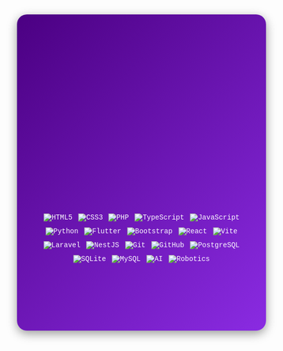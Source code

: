 
<div style="text-align: center; background: linear-gradient(135deg, #4b0082, #8a2be2); padding: 25px; border-radius: 20px; box-shadow: 0 6px 20px rgba(0,0,0,0.4); font-family: 'Courier New', monospace; color: #fff;">
  <h1>
    <span id="animated-name" style="display: inline-block; font-size: 2.8em; font-weight: bold; color: #e6e6fa; text-shadow: 0 0 12px #9400d3, 0 0 24px #9400d3; animation: typewriter 3.5s steps(20) forwards, glow 1.8s ease-in-out infinite alternate;">
      Hayat Ahmedjara
    </span>
  </h1>
  <p style="font-size: 1.3em; margin: 20px 0; opacity: 0; animation: fadeIn 1.2s ease-in-out forwards; animation-delay: 3.5s; font-style: italic;">
    👋 Hi, I'm Hayat Ahmedjara, a software developer passionate about creating innovative solutions.
  </p>
  <h2 style="opacity: 0; animation: fadeIn 1.2s ease-in-out forwards; animation-delay: 4s;">Socials</h2>
  <p style="opacity: 0; animation: fadeIn 1.2s ease-in-out forwards; animation-delay: 4.5s;">
    <a href="https://www.linkedin.com/in/hayat-ahmedjara-5431592a1/" style="color: #e6e6fa; text-decoration: none; margin: 0 10px;">LinkedIn</a> |
    <a href="https://github.com/Hayat373" style="color: #e6e6fa; text-decoration: none; margin: 0 10px;">GitHub</a>
  </p>
  <h2 style="opacity: 0; animation: fadeIn 1.2s ease-in-out forwards; animation-delay: 5s;">💻 Tech Stack</h2>
  <div id="tech-stack" style="margin: 20px 0; display: flex; flex-wrap: wrap; justify-content: center; gap: 12px;">
    <img src="https://img.shields.io/badge/HTML5-E34F26?style=flat-square&logo=html5&logoColor=white" alt="HTML5" style="animation: slideIn 0.6s ease-in-out forwards; animation-delay: 5.5s;">
    <img src="https://img.shields.io/badge/CSS3-1572B6?style=flat-square&logo=css3&logoColor=white" alt="CSS3" style="animation: slideIn 0.6s ease-in-out forwards; animation-delay: 5.7s;">
    <img src="https://img.shields.io/badge/PHP-777BB4?style=flat-square&logo=php&logoColor=white" alt="PHP" style="animation: slideIn 0.6s ease-in-out forwards; animation-delay: 5.9s;">
    <img src="https://img.shields.io/badge/TypeScript-3178C6?style=flat-square&logo=typescript&logoColor=white" alt="TypeScript" style="animation: slideIn 0.6s ease-in-out forwards; animation-delay: 6.1s;">
    <img src="https://img.shields.io/badge/JavaScript-F7DF1E?style=flat-square&logo=javascript&logoColor=black" alt="JavaScript" style="animation: slideIn 0.6s ease-in-out forwards; animation-delay: 6.3s;">
    <img src="https://img.shields.io/badge/Python-3776AB?style=flat-square&logo=python&logoColor=yellow" alt="Python" style="animation: slideIn 0.6s ease-in-out forwards; animation-delay: 6.5s;">
    <img src="https://img.shields.io/badge/Flutter-02569B?style=flat-square&logo=flutter&logoColor=white" alt="Flutter" style="animation: slideIn 0.6s ease-in-out forwards; animation-delay: 6.7s;">
    <img src="https://img.shields.io/badge/Bootstrap-563D7C?style=flat-square&logo=bootstrap&logoColor=white" alt="Bootstrap" style="animation: slideIn 0.6s ease-in-out forwards; animation-delay: 6.9s;">
    <img src="https://img.shields.io/badge/React-61DAFB?style=flat-square&logo=react&logoColor=black" alt="React" style="animation: slideIn 0.6s ease-in-out forwards; animation-delay: 7.1s;">
    <img src="https://img.shields.io/badge/Vite-646CFF?style=flat-square&logo=vite&logoColor=white" alt="Vite" style="animation: slideIn 0.6s ease-in-out forwards; animation-delay: 7.3s;">
    <img src="https://img.shields.io/badge/Laravel-FF2D20?style=flat-square&logo=laravel&logoColor=white" alt="Laravel" style="animation: slideIn 0.6s ease-in-out forwards; animation-delay: 7.5s;">
    <img src="https://img.shields.io/badge/NestJS-E0234E?style=flat-square&logo=nestjs&logoColor=white" alt="NestJS" style="animation: slideIn 0.6s ease-in-out forwards; animation-delay: 7.7s;">
    <img src="https://img.shields.io/badge/Git-F05032?style=flat-square&logo=git&logoColor=white" alt="Git" style="animation: slideIn 0.6s ease-in-out forwards; animation-delay: 7.9s;">
    <img src="https://img.shields.io/badge/GitHub-181717?style=flat-square&logo=github&logoColor=white" alt="GitHub" style="animation: slideIn 0.6s ease-in-out forwards; animation-delay: 8.1s;">
    <img src="https://img.shields.io/badge/PostgreSQL-4169E1?style=flat-square&logo=postgresql&logoColor=white" alt="PostgreSQL" style="animation: slideIn 0.6s ease-in-out forwards; animation-delay: 8.3s;">
    <img src="https://img.shields.io/badge/SQLite-003B57?style=flat-square&logo=sqlite&logoColor=white" alt="SQLite" style="animation: slideIn 0.6s ease-in-out forwards; animation-delay: 8.5s;">
    <img src="https://img.shields.io/badge/MySQL-4479A1?style=flat-square&logo=mysql&logoColor=white" alt="MySQL" style="animation: slideIn 0.6s ease-in-out forwards; animation-delay: 8.7s;">
    <img src="https://img.shields.io/badge/AI-00C4B4?style=flat-square&logo=ai&logoColor=white" alt="AI" style="animation: slideIn 0.6s ease-in-out forwards; animation-delay: 8.9s;">
    <img src="https://img.shields.io/badge/Robotics-FF6F61?style=flat-square&logo=robotics&logoColor=white" alt="Robotics" style="animation: slideIn 0.6s ease-in-out forwards; animation-delay: 9.1s;">
  </div>
  <h2 style="opacity: 0; animation: fadeIn 1.2s ease-in-out forwards; animation-delay: 9.5s;">📊 GitHub Stats</h2>
  <p style="opacity: 0; animation: fadeIn 1.2s ease-in-out forwards; animation-delay: 10s;">
    <img src="https://github-readme-stats.vercel.app/api?username=Hayat373&show_icons=true&theme=transparent&hide_border=true" alt="Hayat's GitHub Stats">
  </p>
</div>

<style>
@keyframes typewriter {
  from { width: 0; opacity: 0; }
  to { width: 100%; opacity: 1; }
}
@keyframes glow {
  from { text-shadow: 0 0 12px #9400d3, 0 0 24px #9400d3; }
  to { text-shadow: 0 0 18px #9932cc, 0 0 30px #9932cc; }
}
@keyframes slideIn {
  from { transform: translateX(-30px); opacity: 0; }
  to { transform: translateX(0); opacity: 1; }
}
@keyframes fadeIn {
  from { opacity: 0; }
  to { opacity: 1; }
}
#animated-name {
  overflow: hidden;
  white-space: nowrap;
}
</style>
